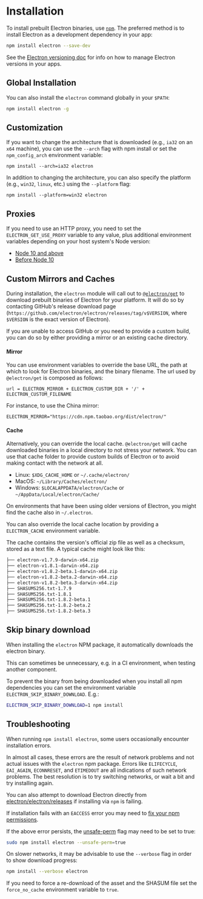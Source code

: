 # Installation

To install prebuilt Electron binaries, use [`npm`][npm].
The preferred method is to install Electron as a development dependency in your
app:

```sh
npm install electron --save-dev
```

See the [Electron versioning doc][versioning] for info on how to
manage Electron versions in your apps.

## Global Installation

You can also install the `electron` command globally in your `$PATH`:

```sh
npm install electron -g
```

## Customization

If you want to change the architecture that is downloaded (e.g., `ia32` on an
`x64` machine), you can use the `--arch` flag with npm install or set the
`npm_config_arch` environment variable:

```shell
npm install --arch=ia32 electron
```

In addition to changing the architecture, you can also specify the platform
(e.g., `win32`, `linux`, etc.) using the `--platform` flag:

```shell
npm install --platform=win32 electron
```

## Proxies

If you need to use an HTTP proxy, you need to set the `ELECTRON_GET_USE_PROXY` variable to any
value, plus additional environment variables depending on your host system's Node version:

* [Node 10 and above][proxy-env-10]
* [Before Node 10][proxy-env]

## Custom Mirrors and Caches
During installation, the `electron` module will call out to
[`@electron/get`][electron-get] to download prebuilt binaries of
Electron for your platform. It will do so by contacting GitHub's
release download page (`https://github.com/electron/electron/releases/tag/v$VERSION`,
where `$VERSION` is the exact version of Electron).

If you are unable to access GitHub or you need to provide a custom build, you
can do so by either providing a mirror or an existing cache directory.

#### Mirror
You can use environment variables to override the base URL, the path at which to
look for Electron binaries, and the binary filename. The url used by `@electron/get`
is composed as follows:

```plaintext
url = ELECTRON_MIRROR + ELECTRON_CUSTOM_DIR + '/' + ELECTRON_CUSTOM_FILENAME
```

For instance, to use the China mirror:

```plaintext
ELECTRON_MIRROR="https://cdn.npm.taobao.org/dist/electron/"
```

#### Cache
Alternatively, you can override the local cache. `@electron/get` will cache
downloaded binaries in a local directory to not stress your network. You can use
that cache folder to provide custom builds of Electron or to avoid making contact
with the network at all.

* Linux: `$XDG_CACHE_HOME` or `~/.cache/electron/`
* MacOS: `~/Library/Caches/electron/`
* Windows: `$LOCALAPPDATA/electron/Cache` or `~/AppData/Local/electron/Cache/`

On environments that have been using older versions of Electron, you might find the
cache also in `~/.electron`.

You can also override the local cache location by providing a `ELECTRON_CACHE`
environment variable.

The cache contains the version's official zip file as well as a checksum, stored as
a text file. A typical cache might look like this:

```sh
├── electron-v1.7.9-darwin-x64.zip
├── electron-v1.8.1-darwin-x64.zip
├── electron-v1.8.2-beta.1-darwin-x64.zip
├── electron-v1.8.2-beta.2-darwin-x64.zip
├── electron-v1.8.2-beta.3-darwin-x64.zip
├── SHASUMS256.txt-1.7.9
├── SHASUMS256.txt-1.8.1
├── SHASUMS256.txt-1.8.2-beta.1
├── SHASUMS256.txt-1.8.2-beta.2
├── SHASUMS256.txt-1.8.2-beta.3
```

## Skip binary download
When installing the `electron` NPM package, it automatically downloads the electron binary.

This can sometimes be unnecessary, e.g. in a CI environment, when testing another component.

To prevent the binary from being downloaded when you install all npm dependencies you can set the environment variable `ELECTRON_SKIP_BINARY_DOWNLOAD`.
E.g.:
```sh
ELECTRON_SKIP_BINARY_DOWNLOAD=1 npm install
```

## Troubleshooting

When running `npm install electron`, some users occasionally encounter
installation errors.

In almost all cases, these errors are the result of network problems and not
actual issues with the `electron` npm package. Errors like `ELIFECYCLE`,
`EAI_AGAIN`, `ECONNRESET`, and `ETIMEDOUT` are all indications of such
network problems. The best resolution is to try switching networks, or
wait a bit and try installing again.

You can also attempt to download Electron directly from
[electron/electron/releases][releases]
if installing via `npm` is failing.

If installation fails with an `EACCESS` error you may need to
[fix your npm permissions][npm-permissions].

If the above error persists, the [unsafe-perm][unsafe-perm] flag may need to be
set to true:

```sh
sudo npm install electron --unsafe-perm=true
```

On slower networks, it may be advisable to use the `--verbose` flag in order to
show download progress:

```sh
npm install --verbose electron
```

If you need to force a re-download of the asset and the SHASUM file set the
`force_no_cache` environment variable to `true`.

[npm]: https://docs.npmjs.com
[versioning]: ./electron-versioning.md
[releases]: https://github.com/electron/electron/releases
[proxy-env-10]: https://github.com/gajus/global-agent/blob/v2.1.5/README.md#environment-variables
[proxy-env]: https://github.com/np-maintain/global-tunnel/blob/v2.7.1/README.md#auto-config
[electron-get]: https://github.com/electron/get
[npm-permissions]: https://docs.npmjs.com/getting-started/fixing-npm-permissions
[unsafe-perm]: https://docs.npmjs.com/misc/config#unsafe-perm
